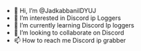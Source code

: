 - 👋 Hi, I’m @JadkabbaniIDYUJ
- 👀 I’m interested in Discord ip Loggers
- 🌱 I’m currently learning Discord Ip loggers
- 💞️ I’m looking to collaborate on Discord 
- 📫 How to reach me Discord ip grabber

<!---
JadkabbaniIDYUJ/JadkabbaniIDYUJ is a ✨ special ✨ repository because its `README.md` (this file) appears on your GitHub profile.
You can click the Preview link to take a look at your changes.
--->
